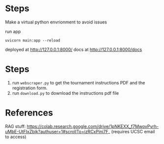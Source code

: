 # Steps
Make a virtual python envrionment to avoid issues


run app
```shell
uvicorn main:app --reload
```

deployed at http://127.0.0.1:8000/
docs at http://127.0.0.1:8000/docs

# Steps
1. run `webscraper.py` to get the tournament instructions PDF and the registration form.
2. run `download.py` to download the instructions pdf file




# References
RAG stuff: https://colab.research.google.com/drive/1pNKEXX_f7MwovPyrh-uMbE-UtFIxZbik?authuser=1#scrollTo=izRCxPini7F_ (requires UCSC email to access)